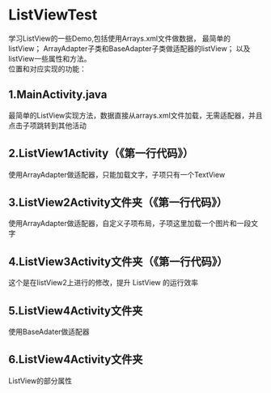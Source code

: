 # ListViewTest
学习ListView的一些Demo,包括使用Arrays.xml文件做数据，
最简单的listView；
ArrayAdapter子类和BaseAdapter子类做适配器的listView；
以及listView一些属性和方法。<br>
位置和对应实现的功能：<br>
## 1.MainActivity.java
最简单的ListView实现方法，数据直接从arrays.xml文件加载，无需适配器，并且点击子项跳转到其他活动<br>
## 2.ListView1Activity（《第一行代码》）
使用ArrayAdapter做适配器，只能加载文字，子项只有一个TextView
## 3.ListView2Activity文件夹（《第一行代码》）
使用ArrayAdapter做适配器，自定义子项布局，子项这里加载一个图片和一段文字
## 4.ListView3Activity文件夹（《第一行代码》）
这个是在listView2上进行的修改，提升 ListView 的运行效率
## 5.ListView4Activity文件夹
使用BaseAdater做适配器
## 6.ListView4Activity文件夹
ListView的部分属性
